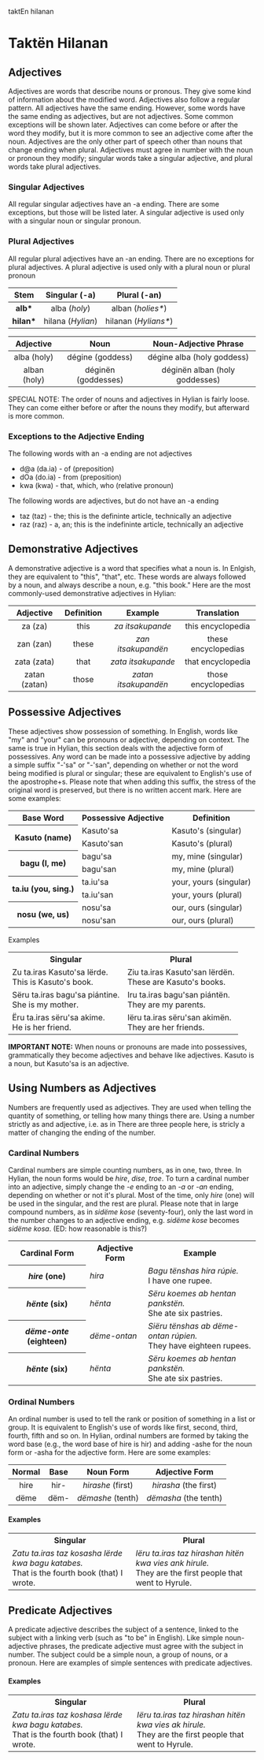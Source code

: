 taktEn hilanan

# Taktën Hilanan

## Adjectives

Adjectives are words that describe nouns or pronous. They give some kind of information about the modified word. Adjectives also follow a regular pattern. All adjectives have the same ending. However, some words have the same ending as adjectives, but are not adjectives. Some common exceptions will be shown later. Adjectives can come before or after the word they modify, but it is more common to see an adjective come after the noun. Adjectives are the only other part of speech other than nouns that change ending when plural. Adjectives must agree in number with the noun or pronoun they modify; singular words take a singular adjective, and plural words take plural adjectives.

### Singular Adjectives

All regular singular adjectives have an -a ending. There are some exceptions, but those will be listed later. A singular adjective is used only with a singular noun or singular pronoun.

### Plural Adjectives

All regular plural adjectives have an -an ending. There are no exceptions for plural adjectives. A plural adjective is used only with a plural noun or plural pronoun

| Stem         | Singular (-a)       | Plural (-an)           |
|:------------:|:---------------:|:-----------------:|
| **alb\***   | alba (_holy_)  | alban (_holies*_)  |
| **hilan\*** | hilana (_Hylian_) | hilanan (_Hylians*_) |

| Adjective | Noun | Noun-Adjective Phrase |
|:-:|:-:|:-:|
| alba (holy) | dégine (goddess) | dégine alba (holy goddess) |
| alban (holy) | déginën (goddesses) | déginën alban (holy goddesses) |

SPECIAL NOTE: The order of nouns and adjectives in Hylian is fairly loose. They can come either before or after the nouns they modify, but afterward is more common.

### Exceptions to the Adjective Ending

The following words with an -a ending are not adjectives

* d@a (da.ia) - of (preposition)
* dOa (do.ia) - from (preposition)
* kwa (kwa) - that, which, who (relative pronoun)

The following words are adjectives, but do not have an -a ending

* taz (taz)	- the; this is the defininte article, technically an adjective
* raz (raz)	- a, an; this is the indefininte article, technically an adjective

## Demonstrative Adjectives

A demonstrative adjective is a word that specifies what a noun is. In Enlgish, they are equivalent to "this", "that", etc. These words are always followed by a noun, and always describe a noun, e.g. "this book." Here are the most commonly-used demonstrative adjectives in Hylian:

| Adjective | Definition | Example | Translation |
|:-:|:-:|:-:|:-:|
| za (za) | this | _za itsakupande_ | this encyclopedia |
| zan	(zan) | these | _zan itsakupandën_ | these encyclopedias |
| zata	(zata) | that | _zata itsakupande_ | that encyclopedia |
| zatan	(zatan) | those | _zatan itsakupandën_ | those encyclopedias |

## Possessive Adjectives

These adjectives show possession of something. In English, words like "my" and "your" can be pronouns or adjective, depending on context. The same is true in Hylian, this section deals with the adjective form of possessives. Any word can be made into a possessive adjective by adding a simple suffix "-'sa" or "-'san", depending on whether or not the word being modified is plural or singular; these are equivalent to English's use of the apostrophe+s. Please note that when adding this suffix, the stress of the original word is preserved, but there is no written accent mark. Here are some examples:

<table>
  <tr>
    <th>Base Word</th>
    <th>Possessive Adjective</th>
    <th>Definition</th>
  </tr>
  <tr>
    <th rowspan=2>Kasuto (name)</th>
    <td>Kasuto'sa</td>
    <td>Kasuto's (singular)</td>
  </tr>
  <tr>
    <td>Kasuto'san</td>
    <td>Kasuto's (plural)</td>
  </tr>
  <tr>
    <th rowspan=2>bagu (I, me)</th>
    <td>bagu'sa</td>
    <td>my, mine (singular)</td>
  </tr>
  <tr>
    <td>bagu'san</td>
    <td>my, mine (plural)</td>
  </tr>
  <tr>
    <th rowspan=2>ta.iu (you, sing.)</th>
    <td>ta.iu'sa</td>
    <td>your, yours (singular)</td>
  </tr>
  <tr>
    <td>ta.iu'san</td>
    <td>your, yours (plural)</td>
  </tr>
  <tr>
    <th rowspan=2>nosu (we, us)</th>
    <td>nosu'sa</td>
    <td>our, ours (singular)</td>
  </tr>
  <tr>
    <td>nosu'san</td>
    <td>our, ours (plural)</td>
  </tr>
</table>

Examples

<table>
  <tr>
    <th>Singular</th>
    <th>Plural</th>
  </tr>
  <tr>
    <td><!--zu t@ras kasuto'sa lErde.<br/>-->
    Zu ta.iras Kasuto'sa lërde.<br/>
    This is Kasuto's book.</td>
    <td><!--ziu t@ras kasuto'san lerdEn.<br/>-->
    Ziu ta.iras Kasuto'san lërdën.<br/>
    These are Kasuto's books.</td>
  </tr>
  <tr>
    <td><!--sEru t@ras bagu'sa pi&ntine.<br/>-->
    Sëru ta.iras bagu'sa piántine.<br/>
    She is my mother.</td>
    <td><!--iru t@ras bagu'san pi&ntinEn.<br/>-->
    Iru ta.iras bagu'san piántën.<br/>
    They are my parents.</td>
  </tr>
  <tr>
    <td><!--Eru t@ras sEru'sa akime.<br/>-->
    Ëru ta.iras sëru'sa akime.<br/>
    He is her friend.</td>
    <td><!--iEru t@ras sEru'san akimEn.<br/>-->
    Iëru ta.iras sëru'san akimën.<br/>
    They are her friends.</td>
  </tr>
</table>

**IMPORTANT NOTE:** When nouns or pronouns are made into possessives, grammatically they become adjectives and behave like adjectives. Kasuto is a noun, but Kasuto'sa is an adjective.

## Using Numbers as Adjectives

Numbers are frequently used as adjectives. They are used when telling the quantity of something, or telling how many things there are. Using a number strictly as and adjective, i.e. as in There are three people here, is stricly a matter of changing the ending of the number.

### Cardinal Numbers

Cardinal numbers are simple counting numbers, as in one, two, three. In Hylian, the noun forms would be _hire_, _dise_, _troe_. To turn a cardinal number into an adjective, simply change the _-e_ ending to an _-a_ or _-an_ ending, depending on whether or not it's plural. Most of the time, only _hire_ (one) will be used in the singular, and the rest are plural. Please note that in large compound numbers, as in _sidëme kose_ (seventy-four), only the last word in the number changes to an adjective ending, e.g. _sidëme kose_ becomes _sidëme kosa_. (ED: how reasonable is this?)

<table>
  <tr>
    <th>Cardinal Form</th>
    <th>Adjective Form</th>
    <th>Example</th>
  </tr>
  <tr>
    <th><em>hire</em> (one)</th>
    <td><em>hira</em></td>
    <td><em>Bagu tënshas hira rúpie.</em><br/>
    I have one rupee.</td>
  </tr>
  <tr>
    <th><em>hënte</em> (six)</th>
    <td><em>hënta</em></td>
    <td><em>Sëru koemes ab hentan pankstën.</em><br/>
    She ate six pastries.</td>
  </tr>
  <tr>
    <th><em>dëme-onte</em> (eighteen)</th>
    <td><em>dëme-ontan</em></td>
    <td><em>Siëru tënshas ab dëme-ontan rúpien.</em><br/>
    They have eighteen rupees.</td>
  </tr>
  <tr>
    <th><em>hënte</em> (six)</th>
    <td><em>hënta</em></td>
    <td><em>Sëru koemes ab hentan pankstën.</em><br/>
    She ate six pastries.</td>
  </tr>
</table>

### Ordinal Numbers

An ordinal number is used to tell the rank or position of something in a list or group. It is equivalent to English's use of words like first, second, third, fourth, fifth and so on. In Hylian, ordinal numbers are formed by taking the word base (e.g., the word base of hire is hir) and adding -ashe for the noun form or -asha for the adjective form. Here are some examples:

| Normal | Base | Noun Form | Adjective Form |
|:-:|:-:|:-:|:-:|
| hire | hir- | _hirashe_ (first) | _hirasha_ (the first) |
| dëme | dëm- | _dëmashe_ (tenth) | _dëmasha_ (the tenth) |

#### Examples

<table>
  <tr>
    <th>Singular</th>
    <th>Plural</th>
  </tr>
  <tr>
    <td><!--zatu t@ras taz kosaSa lErde kwa bagu katabes.<br/>-->
    <em>Zatu ta.iras taz kosasha lërde kwa bagu katabes.</em><br/>
    That is the fourth book (that) I wrote.</td>
    <td><!--iEru t@res taz hiraSan hitEn kwa vies ank hirule.<br/>-->
    <em>Iëru ta.iras taz hirashan hitën kwa vies ank hirule.</em><br/>
    They are the first people that went to Hyrule.</td>
  </tr>
</table>

## Predicate Adjectives

A predicate adjective describes the subject of a sentence, linked to the subject with a linking verb (such as "to be" in English). Like simple noun-adjective phrases, the predicate adjective must agree with the subject in number. The subject could be a simple noun, a group of nouns, or a pronoun. Here are examples of simple sentences with predicate adjectives.

#### Examples

<table>
  <tr>
    <th>Singular</th>
    <th>Plural</th>
  </tr>
  <tr>
    <td><!--zatu t@ras taz kosaSa lErde kwa bagu katabes.<br/>-->
    <em>Zatu ta.iras taz koshasa lërde kwa bagu katabes.</em><br/>
    That is the fourth book (that) I wrote.</td>
    <td><!--iEru t@res taz hiraSan hitEn kwa vies ak hirule.<br/>-->
    <em>Iëru ta.iras taz hirashan hitën kwa vies ak hirule.</em><br/>
    They are the first people that went to Hyrule.</td>
  </tr>
</table>
